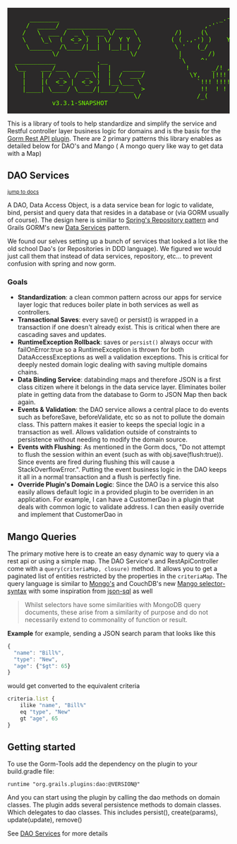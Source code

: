 <pre style="line-height: normal; background-color:#2b2929; color:#76ff00; font-family: monospace; white-space: pre;">

      ________                                           _.-````'-,_
     /  _____/  ___________  _____                   ,-'`           `'-.,_
    /   \  ___ /  _ \_  __ \/     \          /)     (\       9ci's       '``-.
    \    \_\  (  <_> )  | \/  Y Y  \        ( ( .,-') )    Yak Works         ```
     \______  /\____/|__|  |__|_|  /         \ '   (_/                         !!
            \/                   \/           |       /)           '           !!!
  ___________           .__                   `\    ^'            '     !    !!!!
  \__    ___/___   ____ |  |   ______           !      _/! , !   !  ! !  !   !!!
    |    | /  _ \ /  _ \|  |  /  ___/            \Y,   |!!!  !  ! !!  !! !!!!!!!
    |    |(  <_> |  <_> )  |__\___ \               `!!! !!!! !!  )!!!!!!!!!!!!!
    |____| \____/ \____/|____/____  >               !!  ! ! \( \(  !!!|/!  |/!
                                  \/               /_(      /_(/_(    /_(  /_(   
            v3.3.1-SNAPSHOT

</pre>

This is a library of tools to help standardize and simplify the service and Restful controller layer business logic for domains and is the basis for the [Gorm Rest API plugin](https://yakworks.github.io/gorm-rest-api/). There are 2 primary patterns this library enables as detailed below for DAO's and Mango ( A mongo query like way to get data with a Map)



## DAO Services
<small>[jump to docs](dao)</small>

A DAO, Data Access Object, is a data service bean for logic to validate, bind, persist and query data that resides in a database or  (via GORM usually of course).
The design here is similiar to [Spring's Repository pattern](https://docs.spring.io/spring-data/data-commons/docs/current/reference/html/) and Grails GORM's new [Data Services](http://gorm.grails.org/6.1.x/hibernate/manual/#dataServices) pattern.

We found our selves setting up a bunch of services that looked a lot like the old school Dao's (or Repositories in DDD language). We figured we would just call them that instead of data services, repository, etc... to prevent confusion with spring and now gorm.

### Goals

* **Standardization**: a clean common pattern across our apps for service layer logic that reduces boiler plate in both services as well as controllers.
* **Transactional Saves**: every save() or persist() is wrapped in a transaction if one doesn't already exist. This is critical when there are cascading saves and updates.
* **RuntimeException Rollback**: saves or `persist()` always occur with failOnError:true so a RuntimeException is thrown for both DataAccessExceptions as well a validation exceptions.
This is critical for deeply nested domain logic dealing with saving multiple domains chains.
* **Data Binding Service**: databinding maps and therefore JSON is a first class citizen where it belongs in the data service layer. Eliminates boiler plate in getting data from the database to Gorm to JSON Map then back again.
* **Events & Validation**: the DAO service allows a central place to do events such as beforeSave, beforeValidate, etc so as not to pollute the domain class. This pattern makes it easier to keeps the special logic in a transaction as well. Allows validation outside of constraints to persistence without needing to modify the domain source.
* **Events with Flushing**: As mentioned in the Gorm docs, "Do not attempt to flush the session within an event (such as with obj.save(flush:true)). Since events are fired during flushing this will cause a StackOverflowError.". Putting the event business logic in the DAO keeps it all in a normal transaction and a flush is perfectly fine.  
* **Override Plugin's Domain Logic**: Since the DAO is a service this also easily allows default logic in a provided plugin to be overriden in an application. For example, I can have a CustomerDao in a plugin that deals with common logic to validate address. I can then easily override and implement that CustomerDao in


## Mango Queries

The primary motive here is to create an easy dynamic way to query via a rest api or using a simple map.
The DAO Service's and RestApiController come with a `query(criteriaMap, closure)` method. It allows you to get a paginated 
list of entities restricted by the properties in the `criteriaMap`.
The query language is similar to [Mongo's](https://docs.mongodb.com/manual/reference/operator/query/)
and CouchDB's new [Mango selector-syntax](http://docs.couchdb.org/en/latest/api/database/find.html#selector-syntax)
with some inspiration from [json-sql](https://github.com/2do2go/json-sql/) as well

>Whilst selectors have some similarities with MongoDB query documents, these arise from a similarity of purpose and do not necessarily extend to commonality of function or result.

**Example**
for example, sending a JSON search param that looks like this
``` js
{
  "name": "Bill%",
  "type": "New",
  "age": {"$gt": 65}
}
```
would get converted to the equivalent criteria

```javascript
criteria.list {
    ilike "name", "Bill%"
    eq "type", "New"
    gt "age", 65
}
```

## Getting started

To use the Gorm-Tools add the dependency on the plugin to your build.gradle file:

```
runtime "org.grails.plugins:dao:@VERSION@"
```

And you can start using the plugin by calling the dao methods on domain classes. 
The plugin adds several persistence methods to domain classes. Which delegates to dao classes. This includes persist(), create(params), update(update), remove()

See [DAO Services](dao.md) for more details

